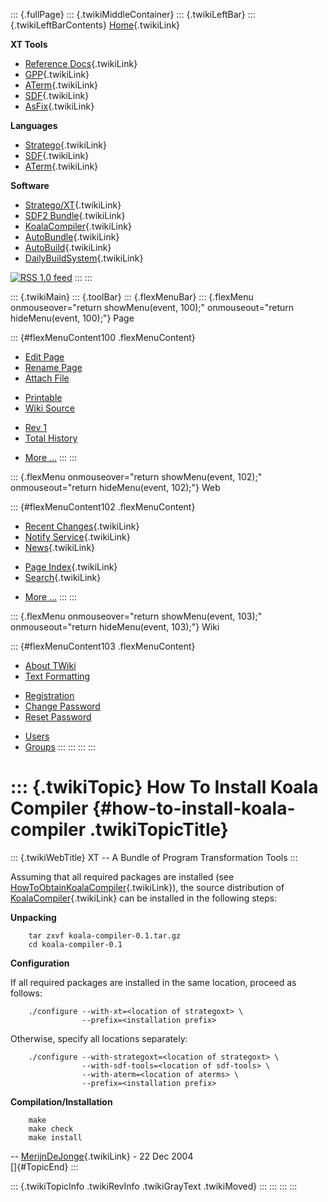 ::: {.fullPage}
::: {.twikiMiddleContainer}
::: {.twikiLeftBar}
::: {.twikiLeftBarContents}
[Home](WebHome){.twikiLink}

**XT Tools**

-   [Reference Docs](ToolReference){.twikiLink}
-   [GPP](GenericPrettyPrinter){.twikiLink}
-   [ATerm](ATermTools){.twikiLink}
-   [SDF](SdfTools){.twikiLink}
-   [AsFix](AsFixTools){.twikiLink}

**Languages**

-   [Stratego](../Stratego/WebHome){.twikiLink}
-   [SDF](../Sdf/WebHome){.twikiLink}
-   [ATerm](ATermFormat){.twikiLink}

**Software**

-   [Stratego/XT](../Stratego/StrategoDownload){.twikiLink}
-   [SDF2 Bundle](../Sdf/SdfBundle){.twikiLink}
-   [KoalaCompiler](KoalaCompiler){.twikiLink}
-   [AutoBundle](AutoBundle){.twikiLink}
-   [AutoBuild](AutoBuild){.twikiLink}
-   [DailyBuildSystem](DailyBuildSystem){.twikiLink}

[![](http://www.program-transformation.org/twiki/pub/rss.gif "RSS 1.0 feed")](http://www.program-transformation.org/twiki/bin/view/Tools/WebRss?skin=rss)
:::
:::

::: {.twikiMain}
::: {.toolBar}
::: {.flexMenuBar}
::: {.flexMenu onmouseover="return showMenu(event, 100);" onmouseout="return hideMenu(event, 100);"}
Page

::: {#flexMenuContent100 .flexMenuContent}
-   [Edit
    Page](http://www.program-transformation.org/edit/Tools/HowToInstallKoalaCompiler?t=1536825805)
-   [Rename
    Page](http://www.program-transformation.org/rename/Tools/HowToInstallKoalaCompiler)
-   [Attach
    File](http://www.program-transformation.org/attach/Tools/HowToInstallKoalaCompiler)

<!-- -->

-   [Printable](http://www.program-transformation.org/view/Tools/HowToInstallKoalaCompiler?skin=print.pattern)
-   [Wiki
    Source](http://www.program-transformation.org/view/Tools/HowToInstallKoalaCompiler?skin=text&raw=on&contenttype=text/plain)

<!-- -->

-   [Rev
    1](http://www.program-transformation.org/view/Tools/HowToInstallKoalaCompiler?rev=1.1)
-   [Total
    History](http://www.program-transformation.org/rdiff/Tools/HowToInstallKoalaCompiler)

<!-- -->

-   [More
    \...](http://www.program-transformation.org/oops/Tools/HowToInstallKoalaCompiler?template=oopsmore&param1=1.1&param2=1.1)
:::
:::

::: {.flexMenu onmouseover="return showMenu(event, 102);" onmouseout="return hideMenu(event, 102);"}
Web

::: {#flexMenuContent102 .flexMenuContent}
-   [Recent Changes](WebChanges){.twikiLink}
-   [Notify Service](WebNotify){.twikiLink}
-   [News](WebNews){.twikiLink}

<!-- -->

-   [Page Index](WebIndex){.twikiLink}
-   [Search](WebSearch){.twikiLink}

<!-- -->

-   [More
    \...](http://www.program-transformation.org/oops/Tools/HowToInstallKoalaCompiler?template=oopsmore&param1=1.1&param2=1.1)
:::
:::

::: {.flexMenu onmouseover="return showMenu(event, 103);" onmouseout="return hideMenu(event, 103);"}
Wiki

::: {#flexMenuContent103 .flexMenuContent}
-   [About
    TWiki](http://www.program-transformation.org/view/TWiki/WebHome)
-   [Text
    Formatting](http://www.program-transformation.org/view/TWiki/TextFormattingRules)

<!-- -->

-   [Registration](http://www.program-transformation.org/view/TWiki/TWikiRegistration)
-   [Change
    Password](http://www.program-transformation.org/view/TWiki/ChangePassword)
-   [Reset
    Password](http://www.program-transformation.org/view/TWiki/ResetPassword)

<!-- -->

-   [Users](http://www.program-transformation.org/view/Main/TWikiUsers)
-   [Groups](http://www.program-transformation.org/view/Main/TWikiGroups)
:::
:::
:::
:::

::: {.twikiTopic}
How To Install Koala Compiler {#how-to-install-koala-compiler .twikiTopicTitle}
=============================

::: {.twikiWebTitle}
XT \-- A Bundle of Program Transformation Tools
:::

Assuming that all required packages are installed (see
[HowToObtainKoalaCompiler](http://www.program-transformation.org/Tools/HowToObtainKoalaCompiler){.twikiLink}),
the source distribution of [KoalaCompiler](KoalaCompiler){.twikiLink}
can be installed in the following steps:

**Unpacking**

        tar zxvf koala-compiler-0.1.tar.gz
        cd koala-compiler-0.1

**Configuration**

If all required packages are installed in the same location, proceed as
follows:

        ./configure --with-xt=<location of strategoxt> \
                    --prefix=<installation prefix>

Otherwise, specify all locations separately:

        ./configure --with-strategoxt=<location of strategoxt> \
                    --with-sdf-tools=<location of sdf-tools> \
                    --with-aterm=<location of aterms> \
                    --prefix=<installation prefix>

**Compilation/Installation**

        make
        make check
        make install

\-- [MerijnDeJonge](../Main/MerijnDeJonge){.twikiLink} - 22 Dec 2004\
[]{#TopicEnd}
:::

::: {.twikiTopicInfo .twikiRevInfo .twikiGrayText .twikiMoved}
:::
:::
:::
:::
